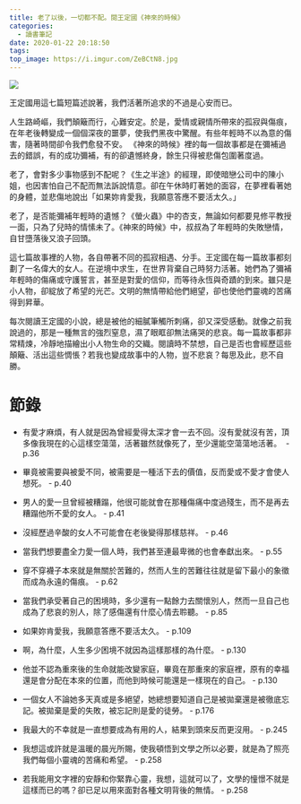 ```yaml
---
title: 老了以後，一切都不配。閱王定國《神來的時候》
categories:
  - 讀書筆記
date: 2020-01-22 20:18:50
tags:
top_image: https://i.imgur.com/ZeBCtN8.jpg
---
```

<!-- more -->
![](https://i.imgur.com/ZeBCtN8.jpg)

王定國用這七篇短篇述說著，我們活著所追求的不過是心安而已。

人生路崎嶇，我們顛簸而行，心難安定。於是，愛情或親情所帶來的孤寂與傷痕，在年老後轉變成一個個深夜的噩夢，使我們黑夜中驚醒。有些年輕時不以為意的傷害，隨著時間卻令我們愈發不安。
《神來的時候》裡的每一個故事都是在彌補過去的錯誤，有的成功彌補，有的卻遺憾終身，餘生只得被悲傷包圍著度過。

老了，會對多少事物感到不配呢？《生之半途》的經理，即使暗戀公司中的陳小姐，也因害怕自己不配而無法訴說情意。卻在午休時盯著她的面容，在夢裡看著她的身體，並悲傷地說出「如果妳肯愛我，我願意答應不要活太久。」

老了，是否能彌補年輕時的遺憾？《螢火蟲》中的杏支，無論如何都要見修平教授一面，只為了兒時的情愫未了。《神來的時候》中，叔叔為了年輕時的失敗戀情，自甘墮落後又浪子回頭。

這七篇故事裡的人物，各自帶著不同的孤寂相遇、分手。王定國在每一篇故事都刻劃了一名偉大的女人。在逆境中求生，在世界背棄自己時努力活著。她們為了彌補年輕時的傷痛或守護誓言，甚至是對愛的信仰，而等待永恆與奇蹟的到來。雖只是小人物，卻綻放了希望的光芒。文明的無情帶給他們絕望，卻也使他們靈魂的苦痛得到昇華。

每次閱讀王定國的小說，總是被他的細膩筆觸所刺痛，卻又深受感動。就像之前我說過的，那是一種無言的強烈窒息，濕了眼眶卻無法痛哭的悲哀。每一篇故事都非常精煉，冷靜地描繪出小人物生命的交織。閱讀時不禁想，自己是否也會經歷這些顛簸、活出這些惆悵？若我也變成故事中的人物，豈不悲哀？每思及此，悲不自勝。


# 節錄
- 有愛才麻煩，有人就是因為曾經愛得太深才會一去不回。沒有愛就沒有苦，頂多像我現在的心這樣空蕩蕩，活著雖然就像死了，至少還能空蕩蕩地活著。  - p.36
- 畢竟被需要與被愛不同，被需要是一種活下去的價值，反而愛或不愛才會使人想死。 - p.40
- 男人的愛一旦曾經被糟蹋，他很可能就會在那種傷痛中度過殘生，而不是再去糟蹋他所不愛的女人。 - p.41
- 沒經歷過辛酸的女人不可能會在老後變得那樣慈祥。 - p.46
- 當我們想要盡全力愛一個人時，我們甚至連最卑微的也會奉獻出來。 - p.55
- 穿不穿襪子本來就是無關於苦難的，然而人生的苦難往往就是留下最小的象徵而成為永遠的傷痕。 - p.62
- 當我們承受著自己的困境時，多少還有一點餘力去關懷別人，然而一旦自己也成為了悲哀的別人，除了感傷還有什麼心情去聆聽。 - p.85
- 如果妳肯愛我，我願意答應不要活太久。 - p.109
- 啊，為什麼，人生多少困境不就因為這樣那樣的為什麼。 - p.130
- 他並不認為重來後的生命就能改變家庭，畢竟在那重來的家庭裡，原有的幸福還是會分配在本來的位置，而他到時候可能還是一樣現在的自己。 - p.130
- 一個女人不論她多天真或是多絕望，她總想要知道自己是被拋棄還是被徹底忘記。被拋棄是愛的失敗，被忘記則是愛的徒勞。 - p.176
- 我最大的不幸就是一直想要成為有用的人，結果到頭來反而更沒用。 - p.245

- 我想這或許就是溫暖的晨光所賜，使我頓悟到文學之所以必要，就是為了照亮我們每個小靈魂的苦痛和希望。 - p.258
- 若我能用文字裡的安靜和你緊靠心靈，我想，這就可以了，文學的憧憬不就是這樣而已的嗎？卻已足以用來面對各種文明背後的無情。 - p.258